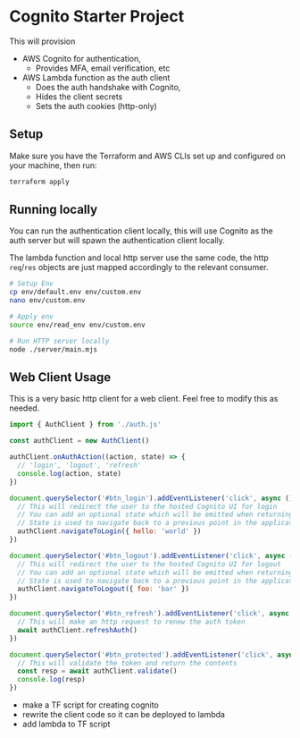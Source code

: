 # Cognito Starter Project

This will provision
- AWS Cognito for authentication,
  - Provides MFA, email verification, etc
- AWS Lambda function as the auth client
  - Does the auth handshake with Cognito,
  - Hides the client secrets
  - Sets the auth cookies (http-only)

## Setup

Make sure you have the Terraform and AWS CLIs set up and configured on your machine, then run:

```bash
terraform apply
```

## Running locally

You can run the authentication client locally, this will use Cognito as the auth server but will spawn the authentication client locally.

The lambda function and local http server use the same code, the http `req`/`res` objects are just mapped accordingly to the relevant consumer.

```bash
# Setup Env
cp env/default.env env/custom.env
nano env/custom.env

# Apply env
source env/read_env env/custom.env

# Run HTTP server locally
node ./server/main.mjs
```

## Web Client Usage

This is a very basic http client for a web client. Feel free to modify this as needed.

```javascript
import { AuthClient } from './auth.js'

const authClient = new AuthClient()

authClient.onAuthAction((action, state) => {
  // 'login', 'logout', 'refresh'
  console.log(action, state)
})

document.querySelector('#btn_login').addEventListener('click', async () => {
  // This will redirect the user to the hosted Cognito UI for login
  // You can add an optional state which will be emitted when returning to your application
  // State is used to navigate back to a previous point in the application
  authClient.navigateToLogin({ hello: 'world' })
})

document.querySelector('#btn_logout').addEventListener('click', async () => {
  // This will redirect the user to the hosted Cognito UI for logout
  // You can add an optional state which will be emitted when returning to your application
  // State is used to navigate back to a previous point in the application
  authClient.navigateToLogout({ foo: 'bar' })
})

document.querySelector('#btn_refresh').addEventListener('click', async () => {
  // This will make an http request to renew the auth token
  await authClient.refreshAuth()
})

document.querySelector('#btn_protected').addEventListener('click', async () => {
  // This will validate the token and return the contents
  const resp = await authClient.validate()
  console.log(resp)
})
```

- make a TF script for creating cognito
- rewrite the client code so it can be deployed to lambda
- add lambda to TF script
